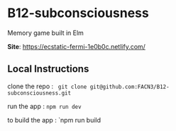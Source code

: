 # B12-subconsciousness
Memory game built in Elm

**Site**: https://ecstatic-fermi-1e0b0c.netlify.com/ 

## Local Instructions

clone the repo :
` git clone git@github.com:FACN3/B12-subconsciousness.git`

run the app :
`npm run dev`

to build the app :
`npm run build
